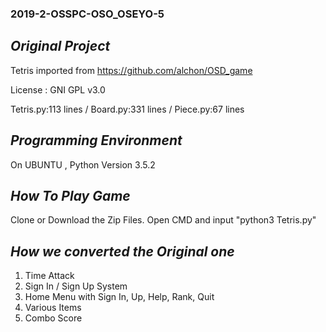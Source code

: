 ### 2019-2-OSSPC-OSO_OSEYO-5

## ***Original Project***
 Tetris imported from https://github.com/alchon/OSD_game 
  
 License : GNI GPL v3.0
  
 Tetris.py:113 lines / Board.py:331 lines / Piece.py:67 lines

## ***Programming Environment***
 On UBUNTU , Python Version 3.5.2

## ***How To Play Game***
 Clone or Download the Zip Files.
 Open CMD and input "python3 Tetris.py"
 
## ***How we converted the Original one***
 1. Time Attack
 2. Sign In / Sign Up System
 3. Home Menu with Sign In, Up, Help, Rank, Quit 
 4. Various Items
 5. Combo Score
